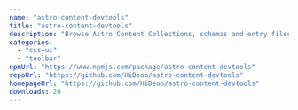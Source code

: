 ```yaml
---
name: "astro-content-devtools"
title: "astro-content-devtools"
description: "Browse Astro Content Collections, schemas and entry files in your browser"
categories:
  - "css+ui"
  - "toolbar"
npmUrl: "https://www.npmjs.com/package/astro-content-devtools"
repoUrl: "https://github.com/HiDeoo/astro-content-devtools"
homepageUrl: "https://github.com/HiDeoo/astro-content-devtools"
downloads: 20
---
```

